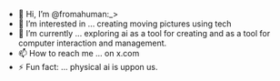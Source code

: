 - 👋 Hi, I’m @fromahuman:_> 
- 👀 I’m interested in ... creating moving pictures using tech
- 🌱 I’m currently ... exploring ai as a tool for creating and as a tool for computer interaction and management.
- 📫 How to reach me ... on x.com
- ⚡ Fun fact: ... physical ai is uppon us.

<!---
fromahuman/fromahuman is a ✨ special ✨ repository because its `README.md` (this file) appears on your GitHub profile.
You can click the Preview link to take a look at your changes.
--->
